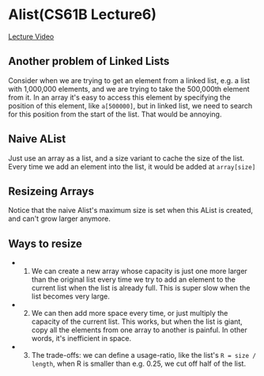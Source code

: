 # Alist(CS61B Lecture6)

[Lecture Video](https://www.youtube.com/playlist?list=PL8FaHk7qbOD4S8NCRyN3yQV2U2TpjWUhy)

## Another problem of Linked Lists

Consider when we are trying to get an element from a linked list, e.g. a list with 1,000,000 elements, and we are trying to take the 500,000th element from it. In an array it's easy to access this element by specifying the position of this element, like `a[500000]`, but in linked list, we need to search for this position from the start of the list. That would be annoying.

## Naive AList

Just use an array as a list, and a size variant to cache the size of the list. Every time we add an element into the list, it would be added at `array[size]`

## Resizeing Arrays

Notice that the naive Alist's maximum size is set when this AList is created, and can't grow larger anymore.

## Ways to resize

- 1. We can create a new array whose capacity is just one more larger than the original list every time we try to add an element to the current list when the list is already full. This is super slow when the list becomes very large.
- 2. We can then add more space every time, or just multiply the capacity of the current list. This works, but when the list is giant, copy all the elements from one array to another is painful. In other words, it's inefficient in space.
- 3. The trade-offs: we can define a usage-ratio, like the list's `R = size / length`, when R is smaller than e.g. 0.25, we cut off half of the list.
